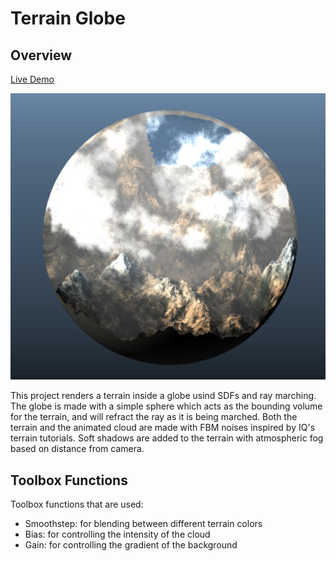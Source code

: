 # Terrain Globe

## Overview

[Live Demo](https://www.wuwayne.com/hw02-landscape)

![Teaser](img/teaser.png)

This project renders a terrain inside a globe usind SDFs and ray marching.
The globe is made with a simple sphere which acts as the bounding volume for the terrain, and will refract the ray as it is being marched.
Both the terrain and the animated cloud are made with FBM noises inspired by IQ's terrain tutorials. 
Soft shadows are added to the terrain with atmospheric fog based on distance from camera.

## Toolbox Functions

Toolbox functions that are used:

* Smoothstep: for blending between different terrain colors
* Bias: for controlling the intensity of the cloud
* Gain: for controlling the gradient of the background

